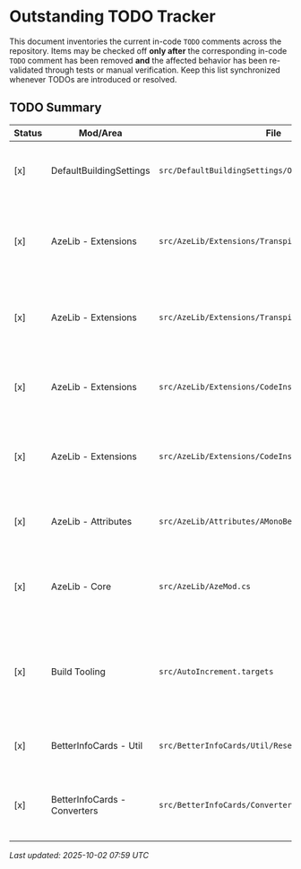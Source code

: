 # Outstanding TODO Tracker

This document inventories the current in-code `TODO` comments across the repository. Items may be checked off **only after** the corresponding in-code `TODO` comment has been removed **and** the affected behavior has been re-validated through tests or manual verification. Keep this list synchronized whenever TODOs are introduced or resolved.

## TODO Summary

| Status | Mod/Area | File | Summary |
| --- | --- | --- | --- |
| [x] | DefaultBuildingSettings | `src/DefaultBuildingSettings/OnBuild_Patch.cs` | Confirmed building defaults are stamped onto prefabs so no Harmony build hook is required. |
| [x] | AzeLib - Extensions | `src/AzeLib/Extensions/TranspilerExt.cs` | Optimize `MethodRemover` so it only emits stack pops when required and handles label preservation or fix-ups cleanly. |
| [x] | AzeLib - Extensions | `src/AzeLib/Extensions/TranspilerExt.cs` | Evaluate whether the operand-targeted `Manipulator` overload is sufficiently general to keep or should be removed. |
| [x] | AzeLib - Extensions | `src/AzeLib/Extensions/CodeInstructionExt.cs` | Provide documentation describing the available IL `CodeInstruction` extension methods. |
| [x] | AzeLib - Extensions | `src/AzeLib/Extensions/CodeInstructionExt.cs` | Refactor `GetLoadFromStore` into a cleaner, fully general solution for deriving load instructions from stores. |
| [x] | AzeLib - Attributes | `src/AzeLib/Attributes/AMonoBehaviour.cs` | Confirmed cached attribute-driven field wiring matches the base game's optimized approach. |
| [x] | AzeLib - Core | `src/AzeLib/AzeMod.cs` | Benchmark the `OnLoad` hook to ensure the reflection-based initialization does not unduly impact load times. |
| [x] | Build Tooling | `src/AutoIncrement.targets` | Modernized the AutoIncrement inline task to resolve `RoslynCodeTaskFactory` via `$(MSBuildToolsPath)` and hardened the JSON parser/serializer across runtimes. |
| [x] | BetterInfoCards - Util | `src/BetterInfoCards/Util/ResetPool.cs` | Consider adding logic to shrink the reset pool when demand drops. |
| [x] | BetterInfoCards - Converters | `src/BetterInfoCards/Converters/ConverterManager.cs` | Decide whether the default and title converters should live outside the shared converter dictionary for clarity or reuse. |

*Last updated: 2025-10-02 07:59 UTC*

